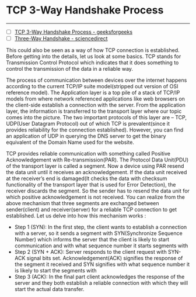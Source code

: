 # TCP 3-Way Handshake Process
---

- [ ] [TCP 3-Way Handshake Process - geeksforgeeks](https://www.geeksforgeeks.org/tcp-3-way-handshake-process/)
- [ ] [Three-Way Handshake - sciencedirect](https://www.sciencedirect.com/topics/computer-science/three-way-handshake#:~:text=The%20TCP%20handshake,as%20shown%20in%20Figure%203.8.)

This could also be seen as a way of how TCP connection is established. Before getting into the details, let us look at some basics. TCP stands for Transmission Control Protocol which indicates that it does something to control the transmission of the data in a reliable way. 

The process of communication between devices over the internet happens according to the current TCP/IP suite model(stripped out version of OSI reference model). The Application layer is a top pile of a stack of TCP/IP models from where network referenced applications like web browsers on the client-side establish a connection with the server. From the application layer, the information is transferred to the transport layer where our topic comes into the picture. The two important protocols of this layer are – TCP, UDP(User Datagram Protocol) out of which TCP is prevalent(since it provides reliability for the connection established). However, you can find an application of UDP in querying the DNS server to get the binary equivalent of the Domain Name used for the website.

TCP provides reliable communication with something called Positive Acknowledgement with Re-transmission(PAR). The Protocol Data Unit(PDU) of the transport layer is called a segment. Now a device using PAR resend the data unit until it receives an acknowledgement. If the data unit received at the receiver’s end is damaged(It checks the data with checksum functionality of the transport layer that is used for Error Detection), the receiver discards the segment. So the sender has to resend the data unit for which positive acknowledgement is not received. You can realize from the above mechanism that three segments are exchanged between sender(client) and receiver(server) for a reliable TCP connection to get established. Let us delve into how this mechanism works :

- Step 1 (SYN): In the first step, the client wants to establish a connection with a server, so it sends a segment with SYN(Synchronize Sequence Number) which informs the server that the client is likely to start communication and with what sequence number it starts segments with
- Step 2 (SYN + ACK): Server responds to the client request with SYN-ACK signal bits set. Acknowledgement(ACK) signifies the response of the segment it received and SYN signifies with what sequence number it is likely to start the segments with
- Step 3 (ACK): In the final part client acknowledges the response of the server and they both establish a reliable connection with which they will start the actual data transfer.
